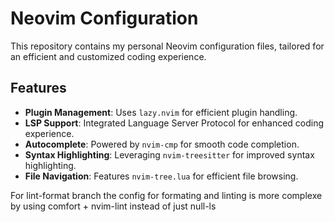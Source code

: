 # Neovim Configuration

This repository contains my personal Neovim configuration files, tailored for an efficient and customized coding experience.

## Features

- **Plugin Management**: Uses `lazy.nvim` for efficient plugin handling.
- **LSP Support**: Integrated Language Server Protocol for enhanced coding experience.
- **Autocomplete**: Powered by `nvim-cmp` for smooth code completion.
- **Syntax Highlighting**: Leveraging `nvim-treesitter` for improved syntax highlighting.
- **File Navigation**: Features `nvim-tree.lua` for efficient file browsing.

For lint-format branch the config for formating and linting is more complexe by using comfort + nvim-lint instead of just null-ls
